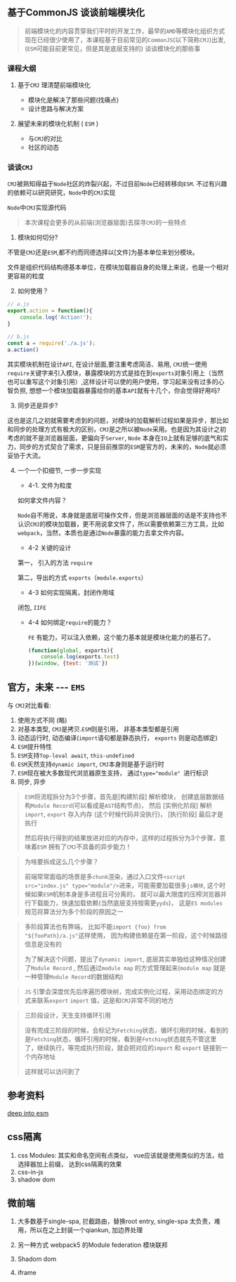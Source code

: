  ## 基于CommonJS 谈谈前端模块化

> 前端模块化的内容贯穿我们平时的开发工作，最早的`AMD`等模块化组织方式现在已经很少使用了，本课程基于目前常见的`CommonJS`(以下简称`CMJ`)出发, (`ESM`可能目前更常见，但是其是底层支持的)
> 谈谈模块化的那些事



### 课程大纲

1. 基于`CMJ` 理清楚前端模块化
   - 模块化是解决了那些问题(找痛点)
   - 设计思路与解决方案

2. 展望未来的模块化机制 ( `ESM` )
   - 与`CMJ`的对比
   - 社区的动态

### 谈谈`CMJ`

`CMJ`被熟知得益于`Node`社区的炸裂兴起，不过目前`Node`已经转移向`ESM`. 不过有兴趣的依赖可以研究研究，`Node`中的`CMJ`实现



`Node`中`CMJ`实现源代码

> 本次课程会更多的从前端(浏览器层面)去探寻`CMJ`的一些特点

1. 模块如何切分?

不管是`CMJ`还是`ESM`,都不约而同德选择以[文件]为基本单位来划分模块。

文件是组织代码结构德基本单位，在模块加载器自身的处理上来说，也是一个相对更容易的粒度

2. 如何使用？

```js
// a.js
export.action = function(){
    console.log('Action!');
}

// b,js
const a = require('./a.js');
a.action()
```

其实模块机制在设计`API`, 在设计层面,要注重考虑简洁、易用, `CMJ`统一使用`require`关键字来引入模块，暴露模块的方式是挂在到`exports`对象引用上（当然也可以重写这个对象引用）,这样设计可以使的用户使用，学习起来没有过多的心智负担, 想想一个模块加载器暴露给你的基本`API`就有十几个，你会觉得好用吗?

3. 同步还是异步?

这也是这几之初就需要考虑到的问题，对模块的加载解析过程如果是异步，那比如和同步的处理方式有极大的区别，`CMJ`是之所以被`Node`采用。也是因为其设计之初考虑的就不是浏览器层面，更偏向于`Server`, `Node` 本身在`IO`上就有足够的底气和实力，同步的方式契合了需求，只是目前推崇的`ESM`是官方的，未来的，`Node`就必须妥协于大流。

4. 一个一个扣细节, 一步一步实现

   * 4-1. 文件为粒度

   如何拿文件内容？

   `Node`自不用说，本身就是底层可操作文件，但是浏览器层面的话是不支持也不认识`CMJ`的模块加载器，更不用说拿文件了，所以需要依赖第三方工具，比如`webpack`，当然，本质也是通过`Node`暴露的能力去拿文件内容。

   * 4-2 关键的设计

   第一， 引入的方法 `require`

   第二，导出的方式 ``exports``（`module.exports`）

   * 4-3 如何实现隔离，封闭作用域

   闭包, `IIFE`

   * 4-4 如何绑定`require`的能力？
   
     `FE` 有能力，可以注入依赖，这个能力基本就是模块化能力的基石了。
   
     ```js
     (function(global, exports){
         console.log(exports.test)
     })(window, {test: '测试'})
     ```
   
     

## 官方，未来 --- `EMS`

与 `CMJ`对比看看:

1. 使用方式不同 (略)
2. 对基本类型, `CMJ`是拷贝.`ESM`则是引用， 非基本类型都是引用
3. 动态运行时, 动态编译(`import`语句都是静态执行， `exports` 则是动态绑定)
4. `ESM`提升特性
5. `ESM`支持`Top-leval await`, `this-undefined`
6. `ESM`天然支持`dynamic import`, `CMJ`本身则是基于运行时
7. `ESM`现在被大多数现代浏览器原生支持， 通过`type="module" `进行标识
8. 同步, 异步

> `ESM`将流程拆分为3个步骤，首先是[构建阶段] 解析模块， 创建底层数据结构`Module Record`(可以看成是`AST`结构节点)， 然后 [实例化阶段] 解析`import`, `export` 存入内存 (这个时候代码并没执行)， [执行阶段] 最后才是执行
>
> 然后将执行得到的结果放进对应的内存中，这样的过程拆分为3个步骤，意味着`ESM` 拥有了`CMJ`不具备的异步能力！

> 为啥要拆成这么几个步骤？
>
> 前端常常面临的场景是多`chunk`渲染，通过入口文件`<script src="index.js" type="module"/>`进来，可能需要加载很多`js模块`, 这个时候如果`ESM`机制本身是多进程且可分离的， 就可以最大限度的压榨浏览器并行下载能力，快速加载依赖(当然底层支持按需更`yyds`)， 这是`ES modules`规范将算法分为多个阶段的原因之一

> 多阶段算法也有弊端， 比如不能`import {foo} from "${fooPath}/a.js"`这样使用， 因为构建依赖是在第一阶段，这个时候路径信息是没有的
>
> 为了解决这个问题，提出了`dynamic import`, 底层其实单独给这种情况创建了`Module Record` , 然后通过`module map` 的方式管理起来(`module map` 就是一种管理`Module Record`的数据结构)

> `JS` 引擎会深度优先后序遍历模块树，完成实例化过程，采用动态绑定的方式来联系`export` `import` 值，这是和`CMJ`非常不同的地方

> 三阶段设计，天生支持循环引用
>
> 没有完成三阶段的时候，会标记为`Fetching`状态，循环引用的时候，看到的是`Fetching`状态，循环引用的时候，看到是`Fetching`状态就先不管这里了，继续执行，等完成执行阶段，就会把对应的`import` 和 `export` 链接到一个内存地址
>
> 这样就可以访问到了





## 参考资料

[deep into esm](https://hacks.mozilla.org/2018/03/es-modules-a-cartoon-deep-dive)



## css隔离

1.  css Modules:  其实和命名空间有点类似， vue应该就是使用类似的方法，给选择器加上前缀， 达到css隔离的效果
2. css-in-js
3. shadow dom



## 微前端



1. 大多数基于single-spa,  拦截路由，替换root entry, single-spa 太负责，难用，所以在之上封装一个qiankun, 加边界处理



2. 另一种方式 webpack5 的Module federation 模块联邦



3. Shadom dom 



4. iframe

